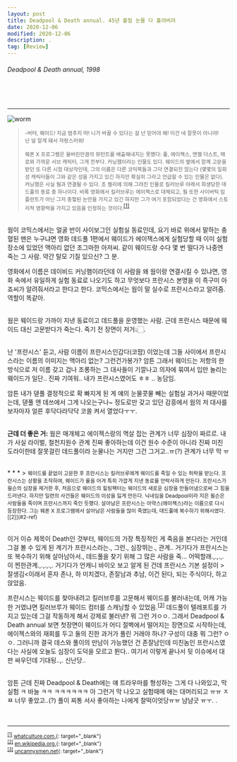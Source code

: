 ```yaml
---
layout: post
title: Deadpool & Death annual. 45년 흘릴 눈물 다 흘려버려
date: 2020-12-06
modified: 2020-12-06
description: .
tag: [Review]
---
```


###### Deadpool & Death annual, 1998

<br/><br/>
* * * 
![worm](https://cdn3.whatculture.com/images/2016/02/Deadpool-Worm.jpg)
> <small> -버텨, 웨이드! 지금 멈추지 마! 니가 바꿀 수 있다는 걸 넌 믿어야 해! 이건 네 잘못이 아니야! <br/>난 널 알게 돼서 자랑스러워!<br/><br/>
> 웨폰 X 프로그램은 울버린만큼의 뮤턴트를 배출해내지는 못했다: 풀, 에이젝스, 엔젤 더스트, 매로와 가까운 서브 캐릭터, 그게 전부다. 커닝햄이라는 인물도 있다. 웨이드의 옆에서 함께 고문을 받던 또 다른 시험 대상자인데, 그의 이름은 다른 코믹북들과 그닥 연결되진 않는다 (몇몇의 일회성 캐릭터들이 그와 같은 성을 가지고 있긴 하지만 확실히 그라고 언급할 수 있는 인물은 없다). 커닝햄은 사실 웜과 연결될 수 있다. 조 켈리에 의해 그려진 인물로 킬러브루 아래서 희생당한 데드풀의 동료 중 하나이다. 비록 영화에서 킬러브루는 에이젝스로 대체되고, 웜 또한 사이버틱 임플란트가 아닌 그저 충혈된 눈만을 가지고 있긴 하지만 그가 여기 포함되었다는 건 영화에서 스토리적 영향력을 가지고 있음을 인정하는 것이다.</small><sup id="1">[[1]](#1-ref)</sup> 


<br/>
웜이 코믹스에서는 얼굴 반이 사이보그인 실험실 동료인데, 
요기 바로 위에서 말하는 충혈된 맨은 누구냐면 영화 데드풀 1편에서 웨이드가 에이잭스에게 실험당할 때 이미 실험 장소에 있었던 맥아리 없던 조그마한 아저씨. 같이 웨이드랑 수다 몇 번 떨다가 나중엔 죽는 그 사람. 약간 탈모 기질 있으신? 그 분. 

영화에서 이름은 데이비드 커닝햄이라던데 이 사람을 왜 웜이랑 연결시킬 수 있냐면, 영화 속에서 유일하게 실험 동료로 나오기도 하고 무엇보다 프란시스 본명을 이 죡구미 아죠씨가 알려줘서라고 한다고 한다. 코믹스에서는 웜이 말 실수로 프란시스라고 알려줌. 역할이 똑같아. 

<br/>웜은 웨이드랑 가까이 지낸 동료이고 데드풀을 운영했는 사람. 근데 프란시스 때문에 웨이드 대신 고문받다가 죽는다. 죽기 전 장면이 저거👆🏻. 

<br/>난 '프란시스' 듣고, 사람 이름이 프란시스인갑다(코팜) 이었는데 그들 사이에서 프란시스라는 이름의 이미지는 맥아리 없는? 그런건가봉가? 암튼 그래서 웨이드는 저항의 한 방식으로 저 이름 갖고 겁나 조롱하는 그 대사들이 기깔나고 의자에 묶여서 입만 놀리는 웨이드가 일단.. 진짜 기여워.. 내가 프란시스였어도 ㅎㅎ .. 농담임. 

암튼 내가 덷풀 결정적으로 확 빠지게 된 게 얘의 눈물콧물 빼는 실험실 과거사 때문이었는데, 덷풀 앤 데쓰에서 그게 나오는구나~ 정도로만 갖고 있던 감흥에서 웜의 저 대사를 보자마자 얼른 후닥다라닥닥 코쏠 켜서 열었다ㅜㅜ. 

<br/>**근데 더 좋은 거:** 웜은 매개체고 에이젝스랑의 멱살 잡는 관계가 너무 심장이 짜르르. 내가 사실 라이벌, 철천지원수 관계 진짜 좋아하는데 이건 원수 수준이 아니라 진짜 미친 도라이한테 잘못걸린 데드풀이라 눈물나는 거지만 그건 그거고..ㅠ(?) 관계가 너무 막 ㅠ 

<br/>
* * *
> <small>웨이드를 끝없이 고문한 후 프란시스는 킬러브루에게 웨이드를 죽일 수 있는 허락을 받는다. 프란시스는 상황을 조작하여, 웨이드가 룰을 어겨 특히 가깝게 지낸 동료를 안락사하게 만든다. 프란시스가 윌슨의 심장을 제거한 후, 처음으로 웨이드의 힐링팩터는 웨이드의 새로운 심장을 만들어냄으로써 그 힘을 드러낸다. 하지만 일련의 사건들은 웨이드의 이성을 잃게 만든다. 닉네임을 Deadpool이라 지은 윌슨은 사람들을 죽이며 프란시스까지 죽인 듯했다. 살아남은 프란시스는 아약스(에이젝스)라는 이름으로 다시 등장한다. 그는 웨폰 X 프로그램에서 살아남은 사람들을 많이 죽였는데, 데드풀에 복수하기 위해서였다. </small><sup id="2">[[2]](#2-ref)</sup>


<br/>이거 이슈 제목이 Death인 것부터, 웨이드의 가장 특징적인 게 죽음을 본다라는 거인데 그걸 볼 수 있게 된 계기가 프란시스라는., 그런., 심장뛰는., 관계.. 거기다가 프란시스는 또 복수하기 위해 살아남아서., 데드풀을 찾기 위해 그 많은 사람을 죽... 어떡할래.,.,.,. 이 찐한관계.,.,.,.,. 거기다가 언캐니 바이오 보고 알게 된 건데 프란시스 기본 설정이 >잘생김<이래서 혼자 존나, 하 미치겠다, 존잘남과 추남, 이건 된다, 되는 주식이다, 하고 앉았음. 

프란시스는 웨이드를 찾아내려고 킬러브루를 고문해서 웨이드를 불러내는데, 어캐 가능한 거였냐면 킬러브루가 웨이드 컴터를 스캐닝할 수 있었음.<sup id="3">[[3]](#3-ref)</sup> 데드풀이 텔레포트를 가지고 있는데 그걸 작동하게 해서 강제로 불러낸? 뭐 그런 거ㅇㅇ. 그래서 Deadpool & Death annual 보면 첫장면이 웨이드가 어디 절벽에서 떨어지는 장면으로 시작하는데, 에이젝스와의 재회를 두고 둘의 진한 과거가 풀린 거래야 하나? 구성이 대충 뭐 그런? ㅇㅇ. 그러니까 결국 데스와 풀이의 만남이 가능했던 건 존잘남인데 미친놈인 프란시스였다는 사실에 오늘도 심장이 도덕을 모르고 뛴다.. 여기서 이렇게 끝나서 뒷 이슈에서 대판 싸우던데 기대됭..,. 신난당.. 

<br/>
암튼 근데 진짜 Deadpool & Death에는 얘 트라우마를 형성하는 그게 다 나와있고, 막 실험 ㅋ  바늘 ㅋㅋ   ㅋㅋㅋㅋㅋㅋ 아 그런거 막 나오고 실험때메 애는 대머리되고 ㅠㅠ ㅈㅉ 너무 좋았고..(?) 풀이 찌통 서사 좋아하는 나에게 찰떡이엇당ㅠㅠ 냠냠긋 ㅠㅜ. .
<br/>
<br/>
<br/>

* * * 
<small id="1-ref"><sup>[[1]](#1)</sup> [whatculture.com.](https://whatculture.com/film/deadpool-10-obscure-references-you-probably-missed?page=8){: target="_blank"} </small> <br/>
<small id="2-ref"><sup>[[2]](#2)</sup> [en.wikipedia.org.](https://en.wikipedia.org/wiki/Francis_Fanny){: target="_blank"} </small> <br/>
<small id="3-ref"><sup>[[3]](#3)</sup> [uncannyxmen.net](https://uncannyxmen.net/comics/issue/deadpool-2nd-series-17){: target="_blank"} </small> <br/>
<br/><br/>
